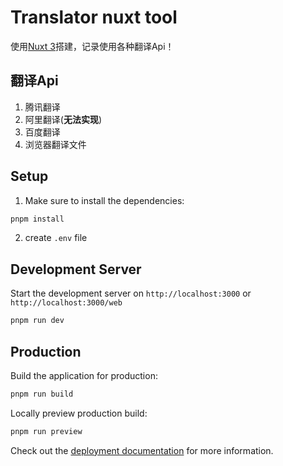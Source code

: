 # Translator nuxt tool

使用[Nuxt 3](https://nuxt.com/docs/getting-started/introduction)搭建，记录使用各种翻译Api！

## 翻译Api

1. 腾讯翻译
2. 阿里翻译(__无法实现__)
3. 百度翻译
4. 浏览器翻译文件

## Setup

1. Make sure to install the dependencies:

```bash
pnpm install
```

2. create `.env` file

## Development Server

Start the development server on `http://localhost:3000` or `http://localhost:3000/web`

```bash
pnpm run dev
```

## Production

Build the application for production:

```bash
pnpm run build
```

Locally preview production build:

```bash
pnpm run preview
```

Check out the [deployment documentation](https://nuxt.com/docs/getting-started/deployment) for more information.
